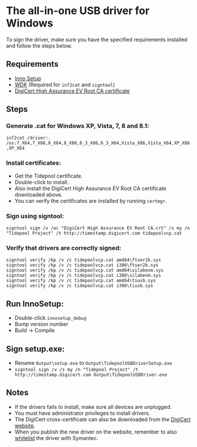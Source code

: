 # The all-in-one USB driver for Windows

To sign the driver, make sure you have the specified requirements installed and follow the steps below.

## Requirements

- [Inno Setup](http://www.jrsoftware.org/isdl.php)
- [WDK](https://msdn.microsoft.com/en-us/windows/hardware/gg454513.aspx) (Required for `inf2cat` and `signtool`)
- [DigiCert High Assurance EV Root CA certificate](https://www.digicert.com/CACerts/DigiCertHighAssuranceEVRootCA.crt)

## Steps

### Generate .cat for Windows XP, Vista, 7, 8 and 8.1:
`inf2cat /driver:. /os:7_X64,7_X86,8_X64,8_X86,6_3_X86,6_3_X64,Vista_X86,Vista_X64,XP_X86,XP_X64`

### Install certificates:

- Get the Tidepool certificate.
- Double-click to install.
- Also install the DigiCert High Assurance EV Root CA certificate downloaded above.
- You can verify the certificates are installed by running `certmgr`.

### Sign using signtool:

`signtool sign /v /ac "DigiCert High Assurance EV Root CA.crt" /s my /n "Tidepool Project" /t http://timestamp.digicert.com tidepoolvcp.cat`

### Verify that drivers are correctly signed:

	signtool verify /kp /v /c tidepoolvcp.cat amd64\ftser2k.sys
	signtool verify /kp /v /c tidepoolvcp.cat i386\ftser2k.sys
	signtool verify /kp /v /c tidepoolvcp.cat amd64\silabenm.sys
	signtool verify /kp /v /c tidepoolvcp.cat i386\silabenm.sys
	signtool verify /kp /v /c tidepoolvcp.cat amd64\tiusb.sys
	signtool verify /kp /v /c tidepoolvcp.cat i386\tiusb.sys

## Run InnoSetup:
- Double-click `innosetup_debug`
- Bump version number
- Build -> Compile

## Sign setup.exe:
- Rename `Output\setup.exe` to `Output\TidepoolUSBDriverSetup.exe`
- `signtool sign /v /s my /n "Tidepool Project" /t http://timestamp.digicert.com Output\TidepoolUSBDriver.exe`

## Notes

- If the drivers fails to install, make sure all devices are unplugged.
- You must have administrator privileges to install drivers.
- The DigiCert cross-certificate can also be downloaded from the [DigiCert website](
https://www.digicert.com/code-signing/driver-signing-in-windows-using-signtool.htm#download_cross_certificate).
- When you publish the new driver on the website, remember to also [whitelist](https://submit.symantec.com/whitelist/isv/) the driver with Symantec.
